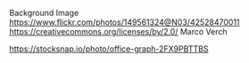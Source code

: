 Background Image
https://www.flickr.com/photos/149561324@N03/42528470011
https://creativecommons.org/licenses/by/2.0/
Marco Verch

https://stocksnap.io/photo/office-graph-2FX9PBTTBS